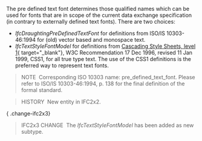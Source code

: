 ﻿The pre defined text font determines those qualified names which can be used for fonts that are in scope of the current data exchange specification (in contrary to externally defined text fonts). There are two choices:

* _IfcDraughtingPreDefinedTextFont_ for definitions from ISO/IS 10303-46:1994 for (old) vector based and monospace text.   
* _IfcTextStyleFontModel_ for definitions from [Cascading Style Sheets, level 1](http://www.w3.org/TR/REC-CSS1){ target="_blank"}, W3C Recommendation 17 Dec 1996, revised 11 Jan 1999, CSS1, for all true type text. The use of the CSS1 definitions is the preferred way to represent text fonts.

> NOTE&nbsp; Corresponding ISO 10303 name: pre_defined_text_font. Please refer to ISO/IS 10303-46:1994, p. 138 for the final definition of the formal standard.

> HISTORY&nbsp; New entity in IFC2x2.

{ .change-ifc2x3}
> IFC2x3 CHANGE&nbsp; The _IfcTextStyleFontModel_ has been added as new subtype.